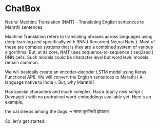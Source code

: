 # ChatBox
Neural Machine Translation (NMT) - Translating English sentences to Marathi sentences

Machine Translation refers to translating phrases across languages using deep learning and specifically with RNN ( Recurrent Neural Nets ). Most of these are complex systems that is they are a combined system of various algorithms. But, at its core, NMT uses sequence-to-sequence ( seq2seq ) RNN cells. Such models could be character level but word level models remain common.


We will basically create an encoder-decoder LSTM model using Keras Functional API). We will convert the English sentences to Marathi ( A language native to India ). But, why Marathi?

Has special characters and much complex.
Has a totally new script ( Devnagiri ) with no pretrained word-embeddings available yet.
Here's an example,

the cat sleeps among the dogs -> मांजर कुत्रींमध्ये झोपतात

So, let's get started.
